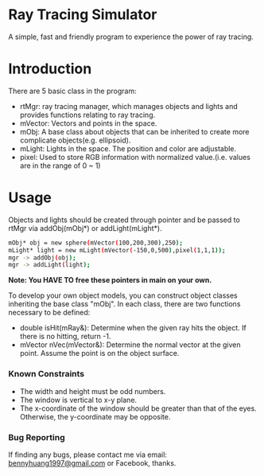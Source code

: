 # Ray Tracing Simulator

A simple, fast and friendly program to experience the power of ray tracing.


# Introduction

There are 5 basic class in the program:
  - rtMgr: ray tracing manager, which manages objects and lights and provides functions relating to ray tracing.
  - mVector: Vectors and points in the space.
  - mObj: A base class about objects that can be inherited to create more complicate objects(e.g. ellipsoid).
  - mLight: Lights in the space. The position and color are adjustable.
  - pixel: Used to store RGB information with normalized value.(i.e. values are in the range of 0 ~ 1)


# Usage

Objects and lights should be created through pointer and be passed to rtMgr via addObj(mObj*) or addLight(mLight*).
```sh
mObj* obj = new sphere(mVector(100,200,300),250);
mLight* light = new mLight(mVector(-150,0,500),pixel(1,1,1));
mgr -> addObj(obj);
mgr -> addLight(light);
```
**Note: You HAVE TO free these pointers in main on your own.**

To develop your own object models, you can construct object classes inheriting the base class "mObj". In each class, there are two functions necessary to be defined:
  - double isHit(mRay&): Determine when the given ray hits the object. If there is no hitting, return -1.
  - mVector nVec(mVector&): Determine the normal vector at the given point. Assume the point is on the object surface.


### Known Constraints

  - The width and height must be odd numbers.
  - The window is vertical to x-y plane.
  - The x-coordinate of the window should be greater than that of the eyes. Otherwise, the y-coordinate may be opposite.


### Bug Reporting

If finding any bugs, please contact me via email: bennyhuang1997@gmail.com or Facebook, thanks.
